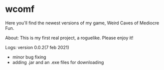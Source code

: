 # wcomf
Here you'll find the newest versions of my game, Weird Caves of Mediocre Fun.

About:
This is my first real project, a roguelike. Please enjoy it!

Logs:
version 0.0.2(7 feb 2021)
- minor bug fixing
- adding .jar and an .exe files for downloading
